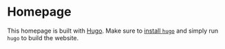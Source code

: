 # Homepage

This homepage is built with [Hugo](https://gohugo.io/). Make sure to [install `hugo`](https://gohugo.io/installation/) and simply run `hugo` to build the website.
